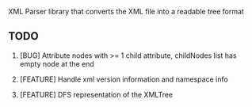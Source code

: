 XML Parser library that converts the XML file into a readable tree format


TODO
----

1. [BUG] Attribute nodes with >= 1 child attribute, childNodes list has empty node at the end

2. [FEATURE] Handle xml version information and namespace info

3. [FEATURE] DFS representation of the XMLTree







